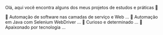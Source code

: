 Olá, aqui você encontra alguns dos meus projetos de estudos e práticas 👋

🔭 Automação de software nas camadas de serviço e Web ...
🧠 Automação em Java com Selenium WebDriver ...
👀 Curioso e determinado ...
🌱 Apaixonado por tecnologia ...

